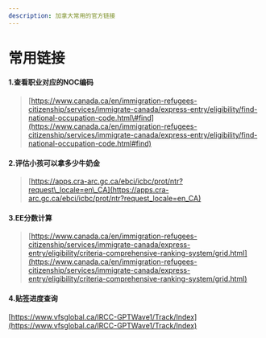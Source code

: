 ```yaml
---
description: 加拿大常用的官方链接
---
```


# 常用链接

#### 1.查看职业对应的NOC编码

> [https://www.canada.ca/en/immigration-refugees-citizenship/services/immigrate-canada/express-entry/eligibility/find-national-occupation-code.html\#find](https://www.canada.ca/en/immigration-refugees-citizenship/services/immigrate-canada/express-entry/eligibility/find-national-occupation-code.html#find)

#### 2.评估小孩可以拿多少牛奶金

> [https://apps.cra-arc.gc.ca/ebci/icbc/prot/ntr?request\_locale=en\_CA](https://apps.cra-arc.gc.ca/ebci/icbc/prot/ntr?request_locale=en_CA)

#### 3.EE分数计算

> [https://www.canada.ca/en/immigration-refugees-citizenship/services/immigrate-canada/express-entry/eligibility/criteria-comprehensive-ranking-system/grid.html](https://www.canada.ca/en/immigration-refugees-citizenship/services/immigrate-canada/express-entry/eligibility/criteria-comprehensive-ranking-system/grid.html)

#### 4.贴签进度查询

[https://www.vfsglobal.ca/IRCC-GPTWave1/Track/Index](https://www.vfsglobal.ca/IRCC-GPTWave1/Track/Index)

